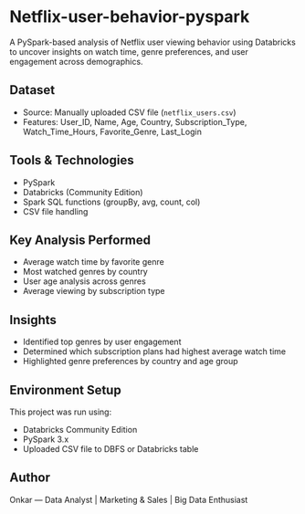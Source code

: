 # Netflix-user-behavior-pyspark
A PySpark-based analysis of Netflix user viewing behavior using Databricks to uncover insights on watch time, genre preferences, and user engagement across demographics.

## Dataset
- Source: Manually uploaded CSV file (`netflix_users.csv`)
- Features: User_ID, Name, Age, Country, Subscription_Type, Watch_Time_Hours, Favorite_Genre, Last_Login

## Tools & Technologies
- PySpark
- Databricks (Community Edition)
- Spark SQL functions (groupBy, avg, count, col)
- CSV file handling

## Key Analysis Performed
- Average watch time by favorite genre
- Most watched genres by country
- User age analysis across genres
- Average viewing by subscription type

## Insights
- Identified top genres by user engagement
- Determined which subscription plans had highest average watch time
- Highlighted genre preferences by country and age group

## Environment Setup
This project was run using:
- Databricks Community Edition
- PySpark 3.x
- Uploaded CSV file to DBFS or Databricks table

## Author
Onkar — Data Analyst | Marketing & Sales | Big Data Enthusiast
